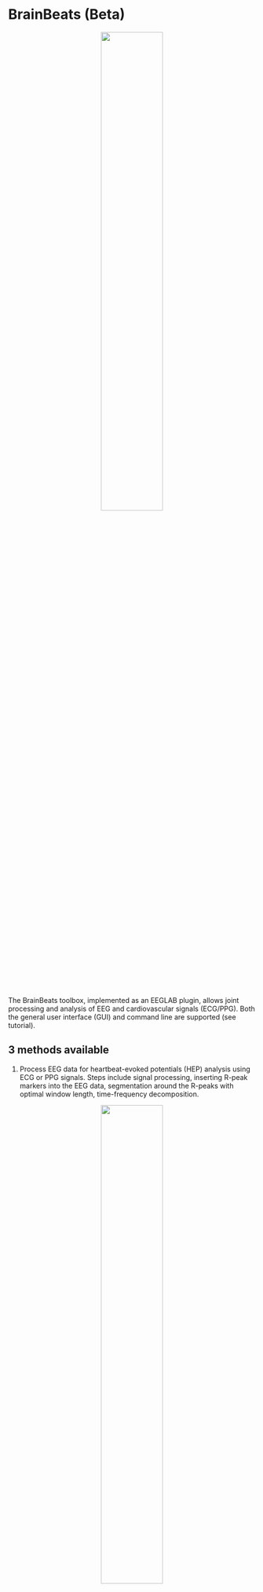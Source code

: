 <!-- <p align="center"> -->
# BrainBeats (Beta)
<!-- </p> -->

<p align="center" width="100%">
    <img width="50%" src="https://github.com/amisepa/BrainBeats/blob/v1.3/brainbeats_logo.png">
</p>

The BrainBeats toolbox, implemented as an EEGLAB plugin, allows joint processing and analysis of EEG and cardiovascular signals (ECG/PPG). Both the general user interface (GUI) and command line are supported (see tutorial). 

## 3 methods available 

  1) Process EEG data for heartbeat-evoked potentials (HEP) analysis using ECG or PPG signals. Steps include signal processing, inserting R-peak markers into the EEG data, segmentation around the R-peaks with optimal window length, time-frequency decomposition.

<p align="center" width="100%">
    <img width="50%" src="[https://github.com/amisepa/BrainBeats/blob/v1.3/brainbeats_logo.png](https://github.com/amisepa/BrainBeats/blob/v1.4/figures/fig1.11.png)">
</p>
    Example of HEP result at the subject level, obtained from simultaneous EEG-ECG signals.  
    
  3) Extract EEG and HRV features from continuous data in the time, frequency, and nonlinear domains. 
     - HRV time domain: SDNN, RMSSD, pNN50.
     - HRV frequency domain: VLF-power, ULF-power, LF-power, HF-power, LF:HF ratio, Total power. 
     - HRV nonlinear domain: Poincare, fuzzy entropy, fractal dimension, PRSA. 

     - EEG frequency domain: average band power (delta, theta, alpha, beta, gamma), individual alpha frequency (IAF), alpha asymmetry.
     - EEG nonlinear domain: fuzzy entropy, fractal dimension

  4) Remove heart components from EEG signals using ICA and ICLabel.


## Tutorial

See the JoVE preprint for a step-by-step tutorial using the sample dataset: https://www.biorxiv.org/content/10.1101/2023.06.01.543272v1.full.pdf
